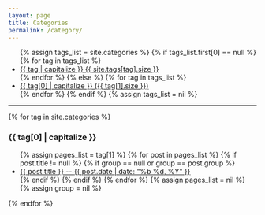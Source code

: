 ```yaml
---
layout: page 
title: Categories
permalink: /category/
---
```

<ul>
{% assign tags_list = site.categories %}  
  {% if tags_list.first[0] == null %}
    {% for tag in tags_list %} 
      <li><a href="#{{ tag }}">{{ tag | capitalize }} <span>{{ site.tags[tag].size }}</span></a></li>
    {% endfor %}
  {% else %}
    {% for tag in tags_list %} 
      <li><a href="#{{ tag[0] }}">{{ tag[0] | capitalize }} <span>({{ tag[1].size }})</span></a></li>
    {% endfor %}
  {% endif %}
{% assign tags_list = nil %}
</ul>
<hr>
{% for tag in site.categories %} 
  <h3 id="{{ tag[0] }}">{{ tag[0] | capitalize }}</h3>
  <ul class="social-media-list">
    {% assign pages_list = tag[1] %}  
    {% for post in pages_list %}
      {% if post.title != null %}
      {% if group == null or group == post.group %}
      <li><a href="{{ site.baseurl }}{{ post.url }}">{{ post.title }} --
            <span class="entry-date">
              <time datetime="{{ post.date | date_to_xmlschema }}" itemprop="datePublished"> {{ post.date | date: "%b %d, %Y" }}
              </time>
            </span>
          </a>
      </li>
      {% endif %}
      {% endif %}
    {% endfor %}
    {% assign pages_list = nil %}
    {% assign group = nil %}
  </ul>
{% endfor %}

